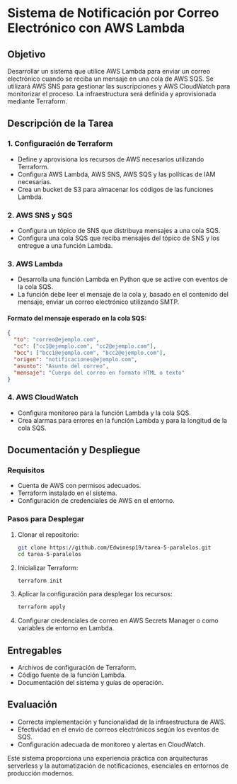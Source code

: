 # Sistema de Notificación por Correo Electrónico con AWS Lambda

## Objetivo
Desarrollar un sistema que utilice AWS Lambda para enviar un correo electrónico cuando se reciba un mensaje en una cola de AWS SQS. Se utilizará AWS SNS para gestionar las suscripciones y AWS CloudWatch para monitorizar el proceso. La infraestructura será definida y aprovisionada mediante Terraform.

## Descripción de la Tarea

### 1. Configuración de Terraform
- Define y aprovisiona los recursos de AWS necesarios utilizando Terraform.
- Configura AWS Lambda, AWS SNS, AWS SQS y las políticas de IAM necesarias.
- Crea un bucket de S3 para almacenar los códigos de las funciones Lambda.

### 2. AWS SNS y SQS
- Configura un tópico de SNS que distribuya mensajes a una cola SQS.
- Configura una cola SQS que reciba mensajes del tópico de SNS y los entregue a una función Lambda.

### 3. AWS Lambda
- Desarrolla una función Lambda en Python que se active con eventos de la cola SQS.
- La función debe leer el mensaje de la cola y, basado en el contenido del mensaje, enviar un correo electrónico utilizando SMTP.

#### Formato del mensaje esperado en la cola SQS:
```json
{
  "to": "correo@ejemplo.com",
  "cc": ["cc1@ejemplo.com", "cc2@ejemplo.com"],
  "bcc": ["bcc1@ejemplo.com", "bcc2@ejemplo.com"],
  "origen": "notificaciones@ejemplo.com",
  "asunto": "Asunto del correo",
  "mensaje": "Cuerpo del correo en formato HTML o texto"
}
```

### 4. AWS CloudWatch
- Configura monitoreo para la función Lambda y la cola SQS.
- Crea alarmas para errores en la función Lambda y para la longitud de la cola SQS.

## Documentación y Despliegue

### Requisitos
- Cuenta de AWS con permisos adecuados.
- Terraform instalado en el sistema.
- Configuración de credenciales de AWS en el entorno.

### Pasos para Desplegar
1. Clonar el repositorio:
   ```sh
   git clone https://github.com/Edwinesp19/tarea-5-paralelos.git
   cd tarea-5-paralelos
   ```
2. Inicializar Terraform:
   ```sh
   terraform init
   ```
3. Aplicar la configuración para desplegar los recursos:
   ```sh
   terraform apply
   ```
4. Configurar credenciales de correo en AWS Secrets Manager o como variables de entorno en Lambda.

## Entregables
- Archivos de configuración de Terraform.
- Código fuente de la función Lambda.
- Documentación del sistema y guías de operación.

## Evaluación
- Correcta implementación y funcionalidad de la infraestructura de AWS.
- Efectividad en el envío de correos electrónicos según los eventos de SQS.
- Configuración adecuada de monitoreo y alertas en CloudWatch.

Este sistema proporciona una experiencia práctica con arquitecturas serverless y la automatización de notificaciones, esenciales en entornos de producción modernos.

